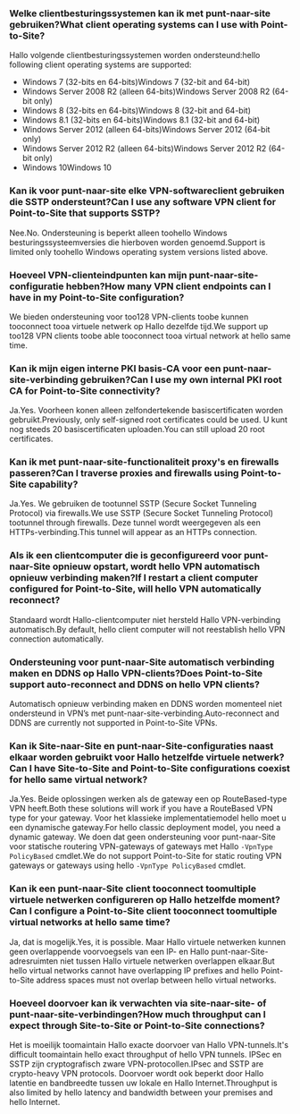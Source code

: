 ### <a name="what-client-operating-systems-can-i-use-with-point-to-site"></a><span data-ttu-id="268cc-101">Welke clientbesturingssystemen kan ik met punt-naar-site gebruiken?</span><span class="sxs-lookup"><span data-stu-id="268cc-101">What client operating systems can I use with Point-to-Site?</span></span>

<span data-ttu-id="268cc-102">Hallo volgende clientbesturingssystemen worden ondersteund:</span><span class="sxs-lookup"><span data-stu-id="268cc-102">hello following client operating systems are supported:</span></span>

* <span data-ttu-id="268cc-103">Windows 7 (32-bits en 64-bits)</span><span class="sxs-lookup"><span data-stu-id="268cc-103">Windows 7 (32-bit and 64-bit)</span></span>
* <span data-ttu-id="268cc-104">Windows Server 2008 R2 (alleen 64-bits)</span><span class="sxs-lookup"><span data-stu-id="268cc-104">Windows Server 2008 R2 (64-bit only)</span></span>
* <span data-ttu-id="268cc-105">Windows 8 (32-bits en 64-bits)</span><span class="sxs-lookup"><span data-stu-id="268cc-105">Windows 8 (32-bit and 64-bit)</span></span>
* <span data-ttu-id="268cc-106">Windows 8.1 (32-bits en 64-bits)</span><span class="sxs-lookup"><span data-stu-id="268cc-106">Windows 8.1 (32-bit and 64-bit)</span></span>
* <span data-ttu-id="268cc-107">Windows Server 2012 (alleen 64-bits)</span><span class="sxs-lookup"><span data-stu-id="268cc-107">Windows Server 2012 (64-bit only)</span></span>
* <span data-ttu-id="268cc-108">Windows Server 2012 R2 (alleen 64-bits)</span><span class="sxs-lookup"><span data-stu-id="268cc-108">Windows Server 2012 R2 (64-bit only)</span></span>
* <span data-ttu-id="268cc-109">Windows 10</span><span class="sxs-lookup"><span data-stu-id="268cc-109">Windows 10</span></span>

### <a name="can-i-use-any-software-vpn-client-for-point-to-site-that-supports-sstp"></a><span data-ttu-id="268cc-110">Kan ik voor punt-naar-site elke VPN-softwareclient gebruiken die SSTP ondersteunt?</span><span class="sxs-lookup"><span data-stu-id="268cc-110">Can I use any software VPN client for Point-to-Site that supports SSTP?</span></span>

<span data-ttu-id="268cc-111">Nee.</span><span class="sxs-lookup"><span data-stu-id="268cc-111">No.</span></span> <span data-ttu-id="268cc-112">Ondersteuning is beperkt alleen toohello Windows besturingssysteemversies die hierboven worden genoemd.</span><span class="sxs-lookup"><span data-stu-id="268cc-112">Support is limited only toohello Windows operating system versions listed above.</span></span>

### <a name="how-many-vpn-client-endpoints-can-i-have-in-my-point-to-site-configuration"></a><span data-ttu-id="268cc-113">Hoeveel VPN-clienteindpunten kan mijn punt-naar-site-configuratie hebben?</span><span class="sxs-lookup"><span data-stu-id="268cc-113">How many VPN client endpoints can I have in my Point-to-Site configuration?</span></span>

<span data-ttu-id="268cc-114">We bieden ondersteuning voor too128 VPN-clients toobe kunnen tooconnect tooa virtuele netwerk op Hallo dezelfde tijd.</span><span class="sxs-lookup"><span data-stu-id="268cc-114">We support up too128 VPN clients toobe able tooconnect tooa virtual network at hello same time.</span></span>

### <a name="can-i-use-my-own-internal-pki-root-ca-for-point-to-site-connectivity"></a><span data-ttu-id="268cc-115">Kan ik mijn eigen interne PKI basis-CA voor een punt-naar-site-verbinding gebruiken?</span><span class="sxs-lookup"><span data-stu-id="268cc-115">Can I use my own internal PKI root CA for Point-to-Site connectivity?</span></span>

<span data-ttu-id="268cc-116">Ja.</span><span class="sxs-lookup"><span data-stu-id="268cc-116">Yes.</span></span> <span data-ttu-id="268cc-117">Voorheen konen alleen zelfondertekende basiscertificaten worden gebruikt.</span><span class="sxs-lookup"><span data-stu-id="268cc-117">Previously, only self-signed root certificates could be used.</span></span> <span data-ttu-id="268cc-118">U kunt nog steeds 20 basiscertificaten uploaden.</span><span class="sxs-lookup"><span data-stu-id="268cc-118">You can still upload 20 root certificates.</span></span>

### <a name="can-i-traverse-proxies-and-firewalls-using-point-to-site-capability"></a><span data-ttu-id="268cc-119">Kan ik met punt-naar-site-functionaliteit proxy's en firewalls passeren?</span><span class="sxs-lookup"><span data-stu-id="268cc-119">Can I traverse proxies and firewalls using Point-to-Site capability?</span></span>

<span data-ttu-id="268cc-120">Ja.</span><span class="sxs-lookup"><span data-stu-id="268cc-120">Yes.</span></span> <span data-ttu-id="268cc-121">We gebruiken de tootunnel SSTP (Secure Socket Tunneling Protocol) via firewalls.</span><span class="sxs-lookup"><span data-stu-id="268cc-121">We use SSTP (Secure Socket Tunneling Protocol) tootunnel through firewalls.</span></span> <span data-ttu-id="268cc-122">Deze tunnel wordt weergegeven als een HTTPs-verbinding.</span><span class="sxs-lookup"><span data-stu-id="268cc-122">This tunnel will appear as an HTTPs connection.</span></span>

### <a name="if-i-restart-a-client-computer-configured-for-point-to-site-will-hello-vpn-automatically-reconnect"></a><span data-ttu-id="268cc-123">Als ik een clientcomputer die is geconfigureerd voor punt-naar-Site opnieuw opstart, wordt hello VPN automatisch opnieuw verbinding maken?</span><span class="sxs-lookup"><span data-stu-id="268cc-123">If I restart a client computer configured for Point-to-Site, will hello VPN automatically reconnect?</span></span>

<span data-ttu-id="268cc-124">Standaard wordt Hallo-clientcomputer niet hersteld Hallo VPN-verbinding automatisch.</span><span class="sxs-lookup"><span data-stu-id="268cc-124">By default, hello client computer will not reestablish hello VPN connection automatically.</span></span>

### <a name="does-point-to-site-support-auto-reconnect-and-ddns-on-hello-vpn-clients"></a><span data-ttu-id="268cc-125">Ondersteuning voor punt-naar-Site automatisch verbinding maken en DDNS op Hallo VPN-clients?</span><span class="sxs-lookup"><span data-stu-id="268cc-125">Does Point-to-Site support auto-reconnect and DDNS on hello VPN clients?</span></span>

<span data-ttu-id="268cc-126">Automatisch opnieuw verbinding maken en DDNS worden momenteel niet ondersteund in VPN’s met punt-naar-site-verbinding.</span><span class="sxs-lookup"><span data-stu-id="268cc-126">Auto-reconnect and DDNS are currently not supported in Point-to-Site VPNs.</span></span>

### <a name="can-i-have-site-to-site-and-point-to-site-configurations-coexist-for-hello-same-virtual-network"></a><span data-ttu-id="268cc-127">Kan ik Site-naar-Site en punt-naar-Site-configuraties naast elkaar worden gebruikt voor Hallo hetzelfde virtuele netwerk?</span><span class="sxs-lookup"><span data-stu-id="268cc-127">Can I have Site-to-Site and Point-to-Site configurations coexist for hello same virtual network?</span></span>

<span data-ttu-id="268cc-128">Ja.</span><span class="sxs-lookup"><span data-stu-id="268cc-128">Yes.</span></span> <span data-ttu-id="268cc-129">Beide oplossingen werken als de gateway een op RouteBased-type VPN heeft.</span><span class="sxs-lookup"><span data-stu-id="268cc-129">Both these solutions will work if you have a RouteBased VPN type for your gateway.</span></span> <span data-ttu-id="268cc-130">Voor het klassieke implementatiemodel hello moet u een dynamische gateway.</span><span class="sxs-lookup"><span data-stu-id="268cc-130">For hello classic deployment model, you need a dynamic gateway.</span></span> <span data-ttu-id="268cc-131">We doen dat geen ondersteuning voor punt-naar-Site voor statische routering VPN-gateways of gateways met Hallo `-VpnType PolicyBased` cmdlet.</span><span class="sxs-lookup"><span data-stu-id="268cc-131">We do not support Point-to-Site for static routing VPN gateways or gateways using hello `-VpnType PolicyBased` cmdlet.</span></span>

### <a name="can-i-configure-a-point-to-site-client-tooconnect-toomultiple-virtual-networks-at-hello-same-time"></a><span data-ttu-id="268cc-132">Kan ik een punt-naar-Site client tooconnect toomultiple virtuele netwerken configureren op Hallo hetzelfde moment?</span><span class="sxs-lookup"><span data-stu-id="268cc-132">Can I configure a Point-to-Site client tooconnect toomultiple virtual networks at hello same time?</span></span>

<span data-ttu-id="268cc-133">Ja, dat is mogelijk.</span><span class="sxs-lookup"><span data-stu-id="268cc-133">Yes, it is possible.</span></span> <span data-ttu-id="268cc-134">Maar Hallo virtuele netwerken kunnen geen overlappende voorvoegsels van een IP- en Hallo punt-naar-Site-adresruimten niet tussen Hallo virtuele netwerken overlappen elkaar.</span><span class="sxs-lookup"><span data-stu-id="268cc-134">But hello virtual networks cannot have overlapping IP prefixes and hello Point-to-Site address spaces must not overlap between hello virtual networks.</span></span>

### <a name="how-much-throughput-can-i-expect-through-site-to-site-or-point-to-site-connections"></a><span data-ttu-id="268cc-135">Hoeveel doorvoer kan ik verwachten via site-naar-site- of punt-naar-site-verbindingen?</span><span class="sxs-lookup"><span data-stu-id="268cc-135">How much throughput can I expect through Site-to-Site or Point-to-Site connections?</span></span>

<span data-ttu-id="268cc-136">Het is moeilijk toomaintain Hallo exacte doorvoer van Hallo VPN-tunnels.</span><span class="sxs-lookup"><span data-stu-id="268cc-136">It's difficult toomaintain hello exact throughput of hello VPN tunnels.</span></span> <span data-ttu-id="268cc-137">IPSec en SSTP zijn cryptografisch zware VPN-protocollen.</span><span class="sxs-lookup"><span data-stu-id="268cc-137">IPsec and SSTP are crypto-heavy VPN protocols.</span></span> <span data-ttu-id="268cc-138">Doorvoer wordt ook beperkt door Hallo latentie en bandbreedte tussen uw lokale en Hallo Internet.</span><span class="sxs-lookup"><span data-stu-id="268cc-138">Throughput is also limited by hello latency and bandwidth between your premises and hello Internet.</span></span>
